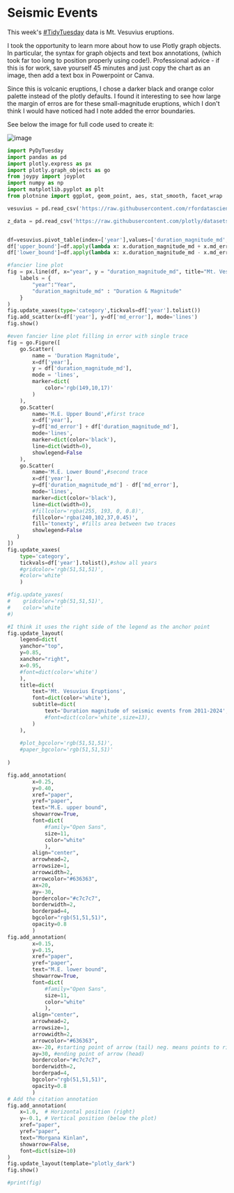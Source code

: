 # Seismic Events

This week's [#TidyTuesday](https://github.com/rfordatascience/tidytuesday/blob/main/data/2025/2025-05-13/readme.md) data is Mt. Vesuvius eruptions.

I took the opportunity to learn more about how to use Plotly graph objects. In particular, the syntax for graph objects and text box annotations, (which took far too long to position properly using code!).  Professional advice - if this is for work, save yourself 45 minutes and just copy the chart as an image, then add a text box in Powerpoint or Canva. 

Since this is volcanic eruptions, I chose a darker black and orange color palette instead of the plotly defaults. I found it interesting to see how large the margin of erros are for these small-magnitude eruptions, which I don't think I would have noticed had I note added the error boundaries.

See below the image for full code used to create it:

![image](https://github.com/user-attachments/assets/658d3950-b200-46c4-aad9-cab4d99c5fbc)


```python
import PyDyTuesday
import pandas as pd
import plotly.express as px
import plotly.graph_objects as go
from joypy import joyplot
import numpy as np
import matplotlib.pyplot as plt
from plotnine import ggplot, geom_point, aes, stat_smooth, facet_wrap

vesuvius = pd.read_csv('https://raw.githubusercontent.com/rfordatascience/tidytuesday/main/data/2025/2025-05-13/vesuvius.csv')

z_data = pd.read_csv('https://raw.githubusercontent.com/plotly/datasets/master/api_docs/mt_bruno_elevation.csv')


df=vesuvius.pivot_table(index=['year'],values=['duration_magnitude_md','md_error']).reset_index()
df['upper_bound']=df.apply(lambda x: x.duration_magnitude_md + x.md_error, axis=1)
df['lower_bound']=df.apply(lambda x: x.duration_magnitude_md - x.md_error, axis=1)

#fancier line plot
fig = px.line(df, x="year", y = "duration_magnitude_md", title="Mt. Vesuvius Eruptions",
    labels = {
        "year":"Year",
        "duration_magnitude_md" : "Duration & Magnitude"
    }
)
fig.update_xaxes(type='category',tickvals=df['year'].tolist())
fig.add_scatter(x=df['year'], y=df['md_error'], mode='lines')
fig.show()

#even fancier line plot filling in error with single trace
fig = go.Figure([
    go.Scatter(
        name = 'Duration Magnitude',
        x=df['year'],
        y = df['duration_magnitude_md'],
        mode = 'lines',
        marker=dict(
            color='rgb(149,10,17)'
        )
    ),
    go.Scatter(
        name='M.E. Upper Bound',#first trace
        x=df['year'],
        y=df['md_error'] + df['duration_magnitude_md'],
        mode='lines',
        marker=dict(color='black'),
        line=dict(width=0),
        showlegend=False
    ),
    go.Scatter(
        name='M.E. Lower Bound',#second trace
        x=df['year'],
        y=df['duration_magnitude_md'] - df['md_error'],
        mode='lines',
        marker=dict(color='black'),
        line=dict(width=0),
        #fillcolor='rgba(255, 193, 0, 0.8)',
        fillcolor='rgba(240,102,37,0.45)',
        fill='tonexty', #fills area between two traces
        showlegend=False
   )
])
fig.update_xaxes(
    type='category',
    tickvals=df['year'].tolist(),#show all years
    #gridcolor='rgb(51,51,51)',
    #color='white'
    ) 

#fig.update_yaxes(
#    gridcolor='rgb(51,51,51)',
#    color='white'
#)

#I think it uses the right side of the legend as the anchor point
fig.update_layout(
    legend=dict(
    yanchor="top",
    y=0.85,
    xanchor="right",
    x=0.95,
    #font=dict(color='white')
    ),
    title=dict(
        text='Mt. Vesuvius Eruptions',
        font=dict(color='white'),
        subtitle=dict(
            text='Duration magnitude of seismic events from 2011-2024',
            #font=dict(color='white',size=13),
        )
    ),
    
    #plot_bgcolor='rgb(51,51,51)',
    #paper_bgcolor='rgb(51,51,51)'
    
)

fig.add_annotation(
        x=0.25,
        y=0.40,
        xref="paper",
        yref="paper",
        text="M.E. upper bound",
        showarrow=True,
        font=dict(
            #family="Open Sans",
            size=11,
            color="white"
            ),
        align="center",
        arrowhead=2,
        arrowsize=1,
        arrowwidth=2,
        arrowcolor="#636363",
        ax=20,
        ay=-30,
        bordercolor="#c7c7c7",
        borderwidth=2,
        borderpad=4,
        bgcolor="rgb(51,51,51)",
        opacity=0.8
        )
fig.add_annotation(
        x=0.15,
        y=0.15,
        xref="paper",
        yref="paper",
        text="M.E. lower bound",
        showarrow=True,
        font=dict(
            #family="Open Sans",
            size=11,
            color="white"
            ),
        align="center",
        arrowhead=2,
        arrowsize=1,
        arrowwidth=2,
        arrowcolor="#636363",
        ax=-20, #starting point of arrow (tail) neg. means points to right
        ay=30, #ending point of arrow (head)
        bordercolor="#c7c7c7",
        borderwidth=2,
        borderpad=4,
        bgcolor="rgb(51,51,51)",
        opacity=0.8
        )
# Add the citation annotation
fig.add_annotation(
    x=1.0,  # Horizontal position (right)
    y=-0.1, # Vertical position (below the plot)
    xref="paper",
    yref="paper",
    text="Morgana Kinlan",
    showarrow=False,
    font=dict(size=10)
)
fig.update_layout(template="plotly_dark")        
fig.show()

#print(fig)
```

